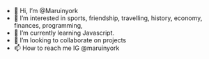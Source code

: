 - 👋 Hi, I’m @Maruinyork
- 👀 I’m interested in sports, friendship, travelling, history, economy, finances, programming, 
- 🌱 I’m currently learning Javascript. 
- 💞️ I’m looking to collaborate on projects 
- 📫 How to reach me IG @maruinyork 

<!---
Maruinyork/Maruinyork is a ✨ special ✨ repository because its `README.md` (this file) appears on your GitHub profile.
You can click the Preview link to take a look at your changes.
--->

